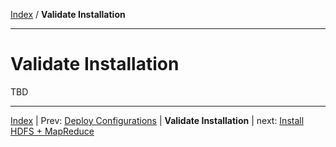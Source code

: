 [Index](./index.md) / **Validate Installation**

------

Validate Installation
==========


TBD



------

[Index](./index.md)
|
Prev: [Deploy Configurations](./deploy-configs.md)
|
**Validate Installation**
|
next: [Install HDFS + MapReduce](./install-hdfs-mapreduce.md)